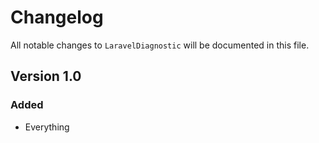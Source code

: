 # Changelog

All notable changes to `LaravelDiagnostic` will be documented in this file.

## Version 1.0

### Added
- Everything
